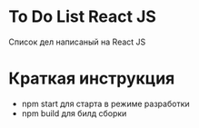 # To Do List React JS
 Список дел написаный на React JS

# Краткая инструкция
 - npm start для старта в режиме разработки
 - npm build для билд сборки 
